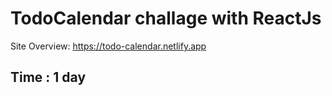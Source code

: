 # TodoCalendar challage with ReactJs

Site Overview: https://todo-calendar.netlify.app

## Time : 1 day

